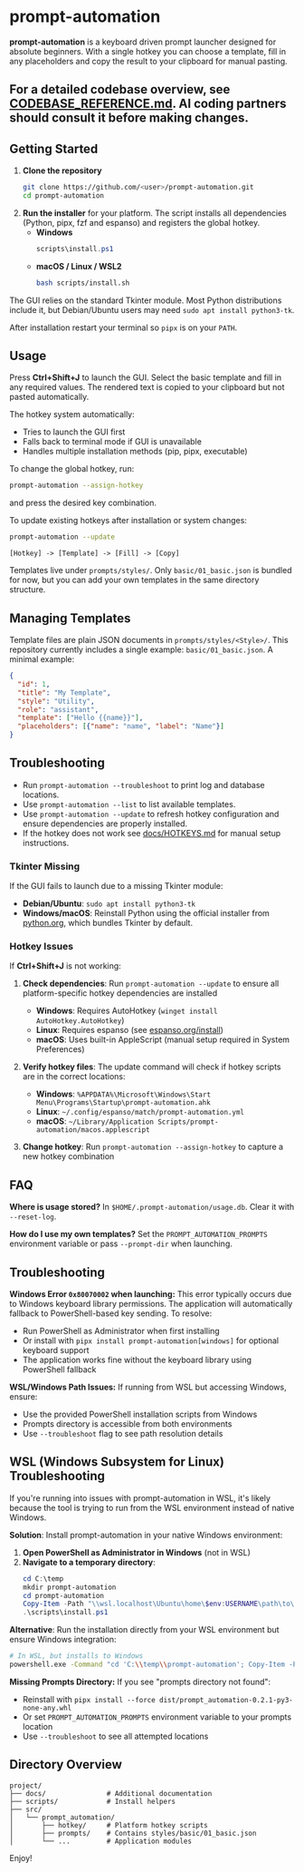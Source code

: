 # prompt-automation

**prompt-automation** is a keyboard driven prompt launcher designed for absolute beginners. With a single hotkey you can choose a template, fill in any placeholders and copy the result to your clipboard for manual pasting.


For a detailed codebase overview, see [CODEBASE_REFERENCE.md](CODEBASE_REFERENCE.md). AI coding partners should consult it before making changes.
---

## Getting Started

1. **Clone the repository**
   ```bash
   git clone https://github.com/<user>/prompt-automation.git
   cd prompt-automation
   ```
2. **Run the installer** for your platform. The script installs all dependencies (Python, pipx, fzf and espanso) and registers the global hotkey.
   - **Windows**
     ```powershell
     scripts\install.ps1
     ```
   - **macOS / Linux / WSL2**
     ```bash
     bash scripts/install.sh
     ```

The GUI relies on the standard Tkinter module. Most Python distributions include it, but Debian/Ubuntu users may need `sudo apt install python3-tk`.

After installation restart your terminal so `pipx` is on your `PATH`.

## Usage

Press **Ctrl+Shift+J** to launch the GUI. Select the basic template and fill in any required values. The rendered text is copied to your clipboard but not pasted automatically.

The hotkey system automatically:
- Tries to launch the GUI first
- Falls back to terminal mode if GUI is unavailable
- Handles multiple installation methods (pip, pipx, executable)

To change the global hotkey, run:

```bash
prompt-automation --assign-hotkey
```
and press the desired key combination.

To update existing hotkeys after installation or system changes:

```bash
prompt-automation --update
```

```
[Hotkey] -> [Template] -> [Fill] -> [Copy]
```

Templates live under `prompts/styles/`. Only `basic/01_basic.json` is bundled for now, but you can add your own templates in the same directory structure.

## Managing Templates

Template files are plain JSON documents in `prompts/styles/<Style>/`.
This repository currently includes a single example: `basic/01_basic.json`.
A minimal example:

```json
{
  "id": 1,
  "title": "My Template",
  "style": "Utility",
  "role": "assistant",
  "template": ["Hello {{name}}"],
  "placeholders": [{"name": "name", "label": "Name"}]
}
```

## Troubleshooting

- Run `prompt-automation --troubleshoot` to print log and database locations.
- Use `prompt-automation --list` to list available templates.
- Use `prompt-automation --update` to refresh hotkey configuration and ensure dependencies are properly installed.
- If the hotkey does not work see [docs/HOTKEYS.md](docs/HOTKEYS.md) for manual setup instructions.

### Tkinter Missing

If the GUI fails to launch due to a missing Tkinter module:

- **Debian/Ubuntu**: `sudo apt install python3-tk`
- **Windows/macOS**: Reinstall Python using the official installer from [python.org](https://python.org/downloads/), which bundles Tkinter by default.

### Hotkey Issues

If **Ctrl+Shift+J** is not working:

1. **Check dependencies**: Run `prompt-automation --update` to ensure all platform-specific hotkey dependencies are installed
   - **Windows**: Requires AutoHotkey (`winget install AutoHotkey.AutoHotkey`)
   - **Linux**: Requires espanso (see [espanso.org/install](https://espanso.org/install/))
   - **macOS**: Uses built-in AppleScript (manual setup required in System Preferences)

2. **Verify hotkey files**: The update command will check if hotkey scripts are in the correct locations:
   - **Windows**: `%APPDATA%\Microsoft\Windows\Start Menu\Programs\Startup\prompt-automation.ahk`
   - **Linux**: `~/.config/espanso/match/prompt-automation.yml`
   - **macOS**: `~/Library/Application Scripts/prompt-automation/macos.applescript`

3. **Change hotkey**: Run `prompt-automation --assign-hotkey` to capture a new hotkey combination

## FAQ

**Where is usage stored?** In `$HOME/.prompt-automation/usage.db`. Clear it with `--reset-log`.

**How do I use my own templates?** Set the `PROMPT_AUTOMATION_PROMPTS` environment variable or pass `--prompt-dir` when launching.

## Troubleshooting

**Windows Error `0x80070002` when launching:** This error typically occurs due to Windows keyboard library permissions. The application will automatically fallback to PowerShell-based key sending. To resolve:
- Run PowerShell as Administrator when first installing
- Or install with `pipx install prompt-automation[windows]` for optional keyboard support
- The application works fine without the keyboard library using PowerShell fallback

**WSL/Windows Path Issues:** If running from WSL but accessing Windows, ensure:
- Use the provided PowerShell installation scripts from Windows
- Prompts directory is accessible from both environments
- Use `--troubleshoot` flag to see path resolution details

## WSL (Windows Subsystem for Linux) Troubleshooting

If you're running into issues with prompt-automation in WSL, it's likely
because the tool is trying to run from the WSL environment instead of native
Windows.

**Solution**: Install prompt-automation in your native Windows environment:

1. **Open PowerShell as Administrator in Windows** (not in WSL)
2. **Navigate to a temporary directory**:
   ```powershell
   cd C:\temp
   mkdir prompt-automation
   cd prompt-automation
   Copy-Item -Path "\\wsl.localhost\Ubuntu\home\$env:USERNAME\path\to\prompt-automation\*" -Destination . -Recurse -Force
   .\scripts\install.ps1
   ```

**Alternative**: Run the installation directly from your WSL environment but
ensure Windows integration:

```bash
# In WSL, but installs to Windows
powershell.exe -Command "cd 'C:\\temp\\prompt-automation'; Copy-Item -Path '\\wsl.localhost\\Ubuntu\\home\\$(whoami)\\path\\to\\prompt-automation\\*' -Destination . -Recurse -Force; .\\scripts\\install.ps1"
```

**Missing Prompts Directory:** If you see "prompts directory not found":
- Reinstall with `pipx install --force dist/prompt_automation-0.2.1-py3-none-any.whl`
- Or set `PROMPT_AUTOMATION_PROMPTS` environment variable to your prompts location
- Use `--troubleshoot` to see all attempted locations

## Directory Overview

```
project/
├── docs/               # Additional documentation
├── scripts/            # Install helpers
├── src/
│   └── prompt_automation/
│       ├── hotkey/     # Platform hotkey scripts
│       ├── prompts/    # Contains styles/basic/01_basic.json
│       └── ...         # Application modules
```

Enjoy!
